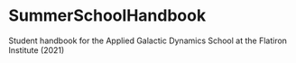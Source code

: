 # SummerSchoolHandbook
Student handbook for the Applied Galactic Dynamics School at the Flatiron Institute (2021)
